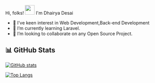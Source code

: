  Hi, folks! <img src="https://raw.githubusercontent.com/dhairya-desai/dhairya-desai/main/wave.gif" width="30px"> I'm Dhairya Desai
- 👀 I’ve keen interest in Web Development,Back-end Development
- 🌱 I’m currently learning Laravel.
- 💞️ I’m looking to collaborate on any Open Source Project.


## 📊 GitHub Stats
<a href="https://github.com/dhairya-desai">
  
![GitHub stats](https://github-readme-stats-ruby-one.vercel.app/api?username=dhairya-desai&show_icons=true&theme=tokyonight)
  
</a>
<a href="https://github.com/dhairya-desai">
  
![Top Langs](https://github-readme-stats.vercel.app/api/top-langs/?username=dhairya-desai&theme=tokyonight)
 
</a>
<!---
dhairya-desai/dhairya-desai is a ✨ special ✨ repository because its `README.md` (this file) appears on your GitHub profile.
You can click the Preview link to take a look at your changes.
--->


